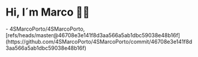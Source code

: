 <h1>Hi, I´m Marco 👋🏻</h1>
<!-- START gadpp -->
- 4SMarcoPorto/4SMarcoPorto, [refs/heads/master@46708e3e141f8d3aa566a5ab1dbc59038e48b16f](https://github.com/4SMarcoPorto/4SMarcoPorto/commit/46708e3e141f8d3aa566a5ab1dbc59038e48b16f)
